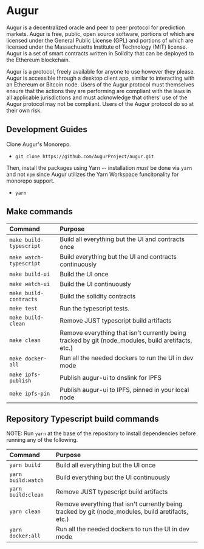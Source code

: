 # Augur

Augur is a decentralized oracle and peer to peer protocol for prediction markets. Augur is free, public, open source software, portions of which are licensed under the General Public License \(GPL\) and portions of which are licensed under the Massachusetts Institute of Technology \(MIT\) license. Augur is a set of smart contracts written in Solidity that can be deployed to the Ethereum blockchain.

Augur is a protocol, freely available for anyone to use however they please. Augur is accessible through a desktop client app, similar to interacting with an Ethereum or Bitcoin node. Users of the Augur protocol must themselves ensure that the actions they are performing are compliant with the laws in all applicable jurisdictions and must acknowledge that others’ use of the Augur protocol may not be compliant. Users of the Augur protocol do so at their own risk.



## Development Guides

Clone Augur's Monorepo.

* `git clone https://github.com/AugurProject/augur.git`

Then, install the packages using Yarn -- installation _must_ be done via `yarn` and not `npm` since Augur utilizes the Yarn Workspace funcitonality for monorepo support.

* `yarn`

## Make commands

| Command | Purpose |
| :--- | :--- |
| `make build-typescript` | Build all everything but the UI and contracts once |
| `make watch-typescript` | Build everything but the UI and contracts continuously |
| `make build-ui` | Build the UI once |
| `make watch-ui` | Build the UI continuously |
| `make build-contracts` | Build the solidity contracts |
| `make test` | Run the typescript tests. |
| `make build-clean` | Remove JUST typescript build artifacts |
| `make clean` | Remove everything that isn't currently being tracked by git \(node\_modules, build aretifacts, etc.\) |
| `make docker-all` | Run all the needed dockers to run the UI in dev mode |
| `make ipfs-publish` | Publish augur-ui to dnslink for IPFS |
| `make ipfs-pin` | Publish augur-ui to IPFS, pinned in your local node |

## Repository Typescript build commands

NOTE: Run `yarn` at the base of the repository to install dependencies before running any of the following.

| Command | Purpose |
| :--- | :--- |
| `yarn build` | Build all everything but the UI once |
| `yarn build:watch` | Build everything but the UI continuously |
| `yarn build:clean` | Remove JUST typescript build artifacts |
| `yarn clean` | Remove everything that isn't currently being tracked by git \(node\_modules, build aretifacts, etc.\) |
| `yarn docker:all` | Run all the needed dockers to run the UI in dev mode |


